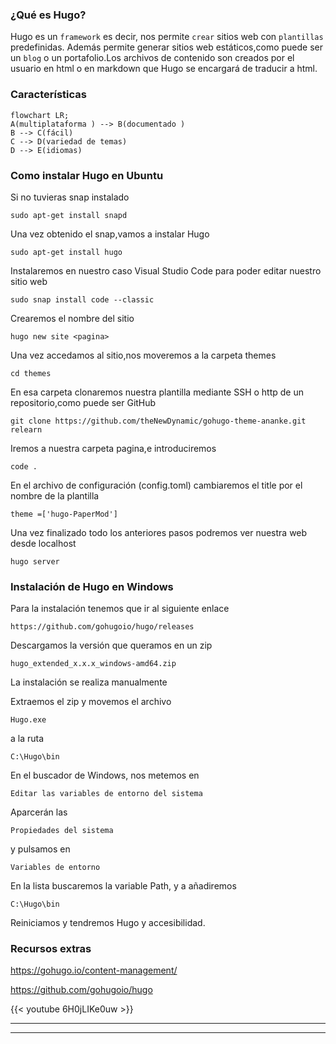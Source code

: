 ### ¿Qué es Hugo?

Hugo es un `framework` es decir, nos permite `crear` sitios web con `plantillas` predefinidas. Además permite generar sitios web estáticos,como puede ser un `blog` o un portafolio.Los archivos de contenido son creados por el usuario en html o en markdown que Hugo se encargará de traducir a html.

### Características
```mermaid
flowchart LR;
A(multiplataforma ) --> B(documentado ) 
B --> C(fácil)
C --> D(variedad de temas)
D --> E(idiomas)
```

### Como instalar Hugo en Ubuntu

Si no tuvieras snap instalado 
```
sudo apt-get install snapd
```

Una vez obtenido el snap,vamos a instalar Hugo 
```
sudo apt-get install hugo
```


Instalaremos en nuestro caso Visual Studio Code para poder editar nuestro sitio web 
```
sudo snap install code --classic
```

Crearemos el nombre del sitio 
```
hugo new site <pagina>
```

Una vez accedamos al sitio,nos moveremos a la carpeta themes 
```
cd themes
```

En esa carpeta clonaremos nuestra plantilla mediante SSH o http de un repositorio,como puede ser GitHub 
```
git clone https://github.com/theNewDynamic/gohugo-theme-ananke.git relearn
```

Iremos a nuestra carpeta pagina,e introduciremos 
```
code .
```

En el archivo de configuración (config.toml) cambiaremos el title por el nombre de la plantilla 
```
theme =['hugo-PaperMod']
```

Una vez finalizado todo los anteriores pasos podremos ver nuestra web desde localhost 
```
hugo server
``` 


### Instalación de Hugo en Windows

Para la instalación tenemos que ir al siguiente enlace 
```
https://github.com/gohugoio/hugo/releases
```

Descargamos la versión que queramos en un zip 
```
hugo_extended_x.x.x_windows-amd64.zip
```   

La instalación se realiza manualmente 

Extraemos el zip y  movemos el archivo 
```
Hugo.exe
``` 
a la ruta
```
C:\Hugo\bin 
``` 

En el buscador de Windows, nos metemos en 
```
Editar las variables de entorno del sistema
``` 

Aparcerán las 
```
Propiedades del sistema
``` 
y pulsamos en 
```
Variables de entorno
```

En la lista buscaremos la variable Path, y a añadiremos 
```
C:\Hugo\bin
``` 

Reiniciamos y tendremos Hugo y accesibilidad. 


### Recursos extras

https://gohugo.io/content-management/ 

https://github.com/gohugoio/hugo


{{< youtube 6H0jLIKe0uw >}} 

---


---
